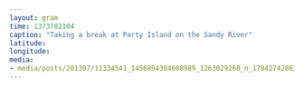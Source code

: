 ```yaml
---
layout: gram
time: 1373782104
caption: "Taking a break at Party Island on the Sandy River"
latitude: 
longitude: 
media:
- media/posts/201307/11334541_1456894304608989_1263029260_n_17842742863000351.jpg
---
```

